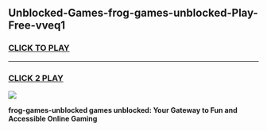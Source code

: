 
## Unblocked-Games-frog-games-unblocked-Play-Free-vveq1
<h3>
<a href="https://premium76.site?title=frog-games-unblocked&ref=23A">CLICK TO PLAY</a></h3>
<hr>

<h3>
<a href="https://premium76.site?title=frog-games-unblocked&ref=23A">CLICK 2 PLAY</a>
  
</h3>

<a href="https://premium76.site?title=frog-games-unblocked&ref=23A"><img src="https://clearcache.store/games.png"></a>


**frog-games-unblocked games unblocked: Your Gateway to Fun and Accessible Online Gaming**
